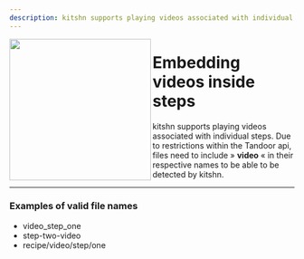 ```yaml
---
description: kitshn supports playing videos associated with individual steps.
---
```


<img src="/images/docs/features/embedding-videos-inside-steps.png" align="left" width="250px"/>

# Embedding videos inside steps <Badge style="margin-top: 14px" type="tip" text="v1.0.0-alpha.9" />

kitshn supports playing videos associated with individual steps. Due to restrictions within the Tandoor api, files need to include » **video** « in their respective names to be able to be detected by kitshn.

___

### Examples of valid file names
- video_step_one
- step-two-video
- recipe/video/step/one